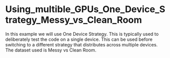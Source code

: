 # Using_multible_GPUs_One_Device_Strategy_Messy_vs_Clean_Room
In this example we will use One Device Strategy. This is typically used to deliberately test the code on a single device. This can be used before switching to a different strategy that distributes across multiple devices.  The dataset used is Messy vs Clean Room.  
